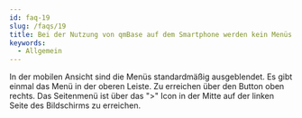 ```yaml
---
id: faq-19
slug: /faqs/19
title: Bei der Nutzung von qmBase auf dem Smartphone werden kein Menüs eingeblendet. Wie soll ich qmBase jetzt sinnvoll nutzen
keywords:
  - Allgemein
---
```


In der mobilen Ansicht sind die Menüs standardmäßig ausgeblendet. Es gibt einmal das Menü in der oberen Leiste. Zu erreichen über den Button oben rechts. Das Seitenmenü ist über das ">" Icon in der Mitte auf der linken Seite des Bildschirms zu erreichen.
